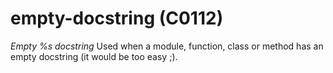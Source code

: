 # empty-docstring (C0112)
*Empty %s docstring* Used when a module, function, class or method has
an empty docstring (it would be too easy ;).
